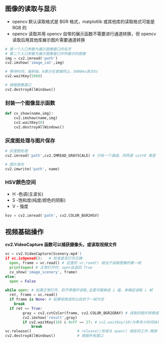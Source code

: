 ## 图像的读取与显示
- opencv 默认读取格式是 BGR 格式，matplotlib 或其他库的读取格式可能是 RGB 的
- opencv 读取并用 opencv 自带的展示函数不需要进行通道转换，但 opencv 读取后用其他库展示图片需要通道转换 

```Python
# 第一个入口参数为展示图像窗口的名字
# 第二个入口参数为展示图像窗口中所展示的图像
img = cv2.imread('path') 
cv2.imshow('image_cat',img)  

# 等待时间，毫秒级，0表示任意键终止，5000ms表示5s
cv2.waitKey(5000)  

# 销毁图像窗口
cv2.destroyAllWindows()
```

### 封装一个图像显示函数

```Python
def cv_show(name,img):
    cv2.imshow(name,img)
    cv2.waitKey(0)
    cv2.destroyAllWindows()
```

### 灰度图处理与图片保存
```Python
# 灰度图处理
cv2.imread('path',cv2.IMREAD_GRAYSCALE) # 只有一个通道，同样是 uint8 类型

# 图片保存
cv2.imwrite('path', name)
```

### HSV颜色空间
- H -色调(主波长)
- S -饱和度(纯度/颜色的阴影)
- V - 强度

```Python
hsv = cv2.imread('path', cv2.COLOR_BGR2HSV) 
```

## 视频基础操作

**cv2.VideoCapture 函数可以捕获摄像头，或读取视频文件**

```Python
vc = cv2.VideoCapture(Scenery.mp4')
if vc.isOpened():   # 检查是否打开正确
  open, frame = vc.read() # 这里的 vc.read() 相当于读取图像的第一帧
  print(open) # 正常打开时，open会返回 True
  cv_show('image_scenery', frame)
else:
  open = False
  
while open: # 如果正常打开，则不停循环读取,这里可替换成 i 值，来确定读取 i 帧     
  ret, frame = vc.read()
  if frame is None: # 如果视频读完以后的下一帧为空
    break
  if ret == True:
        gray = cv2.cvtColor(frame, cv2.COLOR_BGR2GRAY) # 读取的图片转换成黑白的   
        cv2.imshow('result',gray)
        if cv2.waitKey(10) & 0xFF == 27: # cv2.waitKey(10)为等多少时间执行下一帧，0xFF为退出键ESC
            break
vc.release()                     # release()完成与 open() 相反的工作.释放 open() 向内核申请的所有资源
cv2.destroyAllWindows()          # 销毁所有窗口
```

